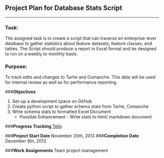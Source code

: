 ## Project Plan for Database Stats Script
---

### __Task:__

The assigned task is to create a script that can traverse an enterprise-level database to gather statistics about feature datasets, feature classes, and tables. The Script should produce a report in Excel format and be designed to run on a weekly to monthly basis.

### __Purpose:__

To track edits and changes to Tarhe and Comanche. This data will be used for internal review as well as for performance reporting.

###__Objectives__
1. Set-up a development space on GitHub
2. Create python script to gather schema stats from Tarhe, Comanche
3. Write schema stats to formatted Excel Document
    * Possible Enhancement - Write stats to html/ markdown document

###__Progress Tracking__
[Tello](https://trello.com/)

###__Project Start Date__
November 20th, 2013
###__Completion Date__
December 6th, 2013

###__Work Assignments__
Team project management
